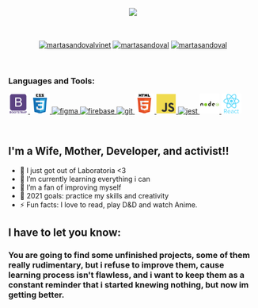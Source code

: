 <p align="center">
  <a href="https://github.com/DenverCoder1/readme-typing-svg"><img src="https://readme-typing-svg.herokuapp.com?color=%23AB24F7&size=40&lines=Hi!+Welcome+to+my+lands;My+name+is+Marta+Sandoval+Vinet;I'm+a+Frontend+Developer"></a>
</p>
<br>
<p align="center">
<a href="https://www.linkedin.com/in/marta-sandoval-vinet/" target="blank"><img align="center" src="https://raw.githubusercontent.com/rahuldkjain/github-profile-readme-generator/master/src/images/icons/Social/linked-in-alt.svg" alt="martasandovalvinet" height="20" width="30" /></a>
<a href="https://www.facebook.com/rowan.mayfair.79" target="blank"><img align="center" src="https://raw.githubusercontent.com/rahuldkjain/github-profile-readme-generator/master/src/images/icons/Social/facebook.svg" alt="martasandoval" height="20" width="30" /></a>
<a href="https://www.instagram.com/rowanmayfair13/" target="blank"><img align="center" src="https://raw.githubusercontent.com/rahuldkjain/github-profile-readme-generator/master/src/images/icons/Social/instagram.svg" alt="martasandoval" height="20" width="30" /></a>
</p>
<br>
<h3 align="left">Languages and Tools:</h3>
<p align="left"> <a href="https://getbootstrap.com" target="_blank"> <img src="https://raw.githubusercontent.com/devicons/devicon/master/icons/bootstrap/bootstrap-plain-wordmark.svg" alt="bootstrap" width="40" height="40"/> </a> <a href="https://www.w3schools.com/css/" target="_blank"> <img src="https://raw.githubusercontent.com/devicons/devicon/master/icons/css3/css3-original-wordmark.svg" alt="css3" width="40" height="40"/> </a> <a href="https://www.figma.com/" target="_blank"> <img src="https://www.vectorlogo.zone/logos/figma/figma-icon.svg" alt="figma" width="40" height="40"/> </a> <a href="https://firebase.google.com/" target="_blank"> <img src="https://www.vectorlogo.zone/logos/firebase/firebase-icon.svg" alt="firebase" width="40" height="40"/> </a> <a href="https://git-scm.com/" target="_blank"> <img src="https://www.vectorlogo.zone/logos/git-scm/git-scm-icon.svg" alt="git" width="40" height="40"/> </a> <a href="https://www.w3.org/html/" target="_blank"> <img src="https://raw.githubusercontent.com/devicons/devicon/master/icons/html5/html5-original-wordmark.svg" alt="html5" width="40" height="40"/> </a> <a href="https://developer.mozilla.org/en-US/docs/Web/JavaScript" target="_blank"> <img src="https://raw.githubusercontent.com/devicons/devicon/master/icons/javascript/javascript-original.svg" alt="javascript" width="40" height="40"/> </a> <a href="https://jestjs.io" target="_blank"> <img src="https://www.vectorlogo.zone/logos/jestjsio/jestjsio-icon.svg" alt="jest" width="40" height="40"/> </a> <a href="https://nodejs.org" target="_blank"> <img src="https://raw.githubusercontent.com/devicons/devicon/master/icons/nodejs/nodejs-original-wordmark.svg" alt="nodejs" width="40" height="40"/> </a> <a href="https://reactjs.org/" target="_blank"> <img src="https://raw.githubusercontent.com/devicons/devicon/master/icons/react/react-original-wordmark.svg" alt="react" width="40" height="40"/> </a> </p>
<br>

## I'm a Wife, Mother, Developer, and activist!!

- 🔭 I just got out of Laboratoria <3
- 🌱 I’m currently learning everything i can 
- 👯 I’m a fan of improving myself
- 🥅 2021 goals: practice my skills and creativity
- ⚡ Fun facts: I love to read, play D&D and watch Anime.

## I have to let you know: 

### You are going to find some unfinished projects, some of them really rudimentary, but i refuse to improve them, cause learning process isn't flawless, and i want to keep them as a constant reminder that i started knewing nothing, but now im getting better. 